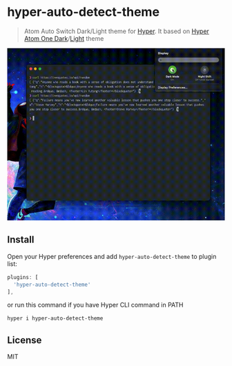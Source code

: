 # hyper-auto-detect-theme

> Atom Auto Switch Dark/Light theme for [Hyper][hyper].
> It based on [Hyper Atom One Dark][hyper-one-dark]/[Light][hyper-one-light] theme

![](demo.gif)

## Install

Open your Hyper preferences and add `hyper-auto-detect-theme` to plugin list:

```js
plugins: [
  'hyper-auto-detect-theme'
],
```

or run this command if you have Hyper CLI command in PATH

```bash
hyper i hyper-auto-detect-theme
```

## License

MIT

[hyper]: https://hyper.is
[hyper-one-light]: https://www.npmjs.com/package/hyper-one-light
[hyper-one-dark]: https://www.npmjs.com/package/hyper-one-dark